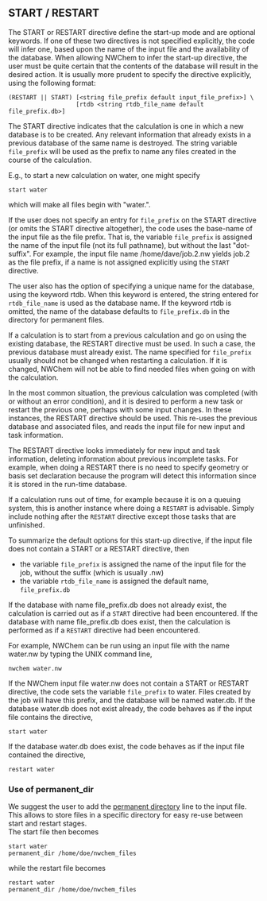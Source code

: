 
## START / RESTART

The START or RESTART directive define the start-up mode and are optional
keywords. If one of these two directives is not specified explicitly,
the code will infer one, based upon the name of the input file and the
availability of the database. When allowing NWChem to infer the start-up
directive, the user must be quite certain that the contents of the
database will result in the desired action. It is usually more prudent
to specify the directive explicitly, using the following
format:
```
(RESTART || START) [<string file_prefix default input_file_prefix>] \  
                   [rtdb <string rtdb_file_name default file_prefix.db>]
```
The START directive indicates that the calculation is one in which a new
database is to be created. Any relevant information that already exists
in a previous database of the same name is destroyed. The string
variable `file_prefix` will be used as the prefix to name any files
created in the course of the calculation.

E.g., to start a new calculation on water, one might specify
```
start water
```
which will make all files begin with "water.".

If the user does not specify an entry for `file_prefix` on the START
directive (or omits the START directive altogether), the code uses the
base-name of the input file as the file prefix. That is, the variable
`file_prefix` is assigned the name of the input file (not its full
pathname), but without the last "dot-suffix". For example, the input
file name /home/dave/job.2.nw yields job.2 as the file prefix, if a name
is not assigned explicitly using the `START` directive.

The user also has the option of specifying a unique name for the
database, using the keyword rtdb. When this keyword is entered, the
string entered for `rtdb_file_name` is used as the database name. If the
keyword rtdb is omitted, the name of the database defaults to
`file_prefix.db` in the directory for permanent files.

If a calculation is to start from a previous calculation and go on using
the existing database, the RESTART directive must be used. In such a
case, the previous database must already exist. The name specified for
`file_prefix` usually should not be changed when restarting a
calculation. If it is changed, NWChem will not be able to find needed
files when going on with the calculation.

In the most common situation, the previous calculation was completed
(with or without an error condition), and it is desired to perform a new
task or restart the previous one, perhaps with some input changes. In
these instances, the RESTART directive should be used. This re-uses the
previous database and associated files, and reads the input file for new
input and task information.

The RESTART directive looks immediately for new input and task
information, deleting information about previous incomplete tasks. For
example, when doing a RESTART there is no need to specify geometry or
basis set declaration because the program will detect this information
since it is stored in the run-time database.

If a calculation runs out of time, for example because it is on a
queuing system, this is another instance where doing a `RESTART` is
advisable. Simply include nothing after the `RESTART` directive except
those tasks that are unfinished.

To summarize the default options for this start-up directive, if the
input file does not contain a START or a RESTART directive, then

  - the variable `file_prefix` is assigned the name of the input file
    for the job, without the suffix (which is usually .nw)
  - the variable `rtdb_file_name` is assigned the default name,
    `file_prefix.db`

If the database with name file\_prefix.db does not already exist, the
calculation is carried out as if a `START` directive had been encountered.
If the database with name file\_prefix.db does exist, then the
calculation is performed as if a `RESTART` directive had been encountered.

For example, NWChem can be run using an input file with the name
water.nw by typing the UNIX command line,
```
nwchem water.nw
```
If the NWChem input file water.nw does not contain a START or RESTART
directive, the code sets the variable `file_prefix` to water. Files
created by the job will have this prefix, and the database will be named
water.db. If the database water.db does not exist already, the code
behaves as if the input file contains the directive,
```
start water
```
If the database water.db does exist, the code behaves as if the input
file contained the directive,
```
restart water
```
### Use of permanent_dir
We suggest the user to add the [permanent directory](Permanent_Dir.md) line to the input file. This allows to store files in a specific directory for easy re-use between start and restart stages.  
The start file then becomes

```
start water
permanent_dir /home/doe/nwchem_files
```
while the restart file  becomes
```
restart water
permanent_dir /home/doe/nwchem_files
```
